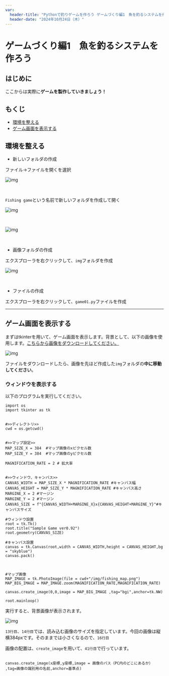 ```yaml
---
var:
  header-title: "Pythonで釣りゲームを作ろう ゲームづくり編1　魚を釣るシステムを作ろう"
  header-date: "2024年10月24日（木）"
---
```


# ゲームづくり編1　魚を釣るシステムを作ろう


## はじめに

ここからは実際に**ゲームを製作していきましょう！**


## もくじ
- [環境を整える](advance01.html#環境を整える)
- [ゲーム画面を表示する](advance01.html#ゲーム画面を表示する)

## 環境を整える

- 新しいフォルダの作成

ファイル→ファイルを開くを選択

![img](/docs/figs/101/openFolder.png)

<br>

`Fishing game`という名前で新しいフォルダを作成して開く

![img](/docs/figs/101/NewFolder.png)

<br>

![img](/docs/figs/101/MakeFolder.png)

<br>

- 画像フォルダの作成

エクスプローラを右クリックして、`img`フォルダを作成

![img](/docs/figs/101/ImgFolder.png)

<br>

- ファイルの作成

エクスプローラを右クリックして、`game01.py`ファイルを作成

---


## ゲーム画面を表示する

まずはtkinterを用いて、ゲーム画面を表示します。背景として、以下の画像を使用します。[こちらから画像をダウンロードしてください。](https://github.com/k-768/python_game/blob/master/img/fishing_map.png)

![img](/docs/figs/101/fishing_map.png)

ファイルをダウンロードしたら、画像を先ほど作成した`img`フォルダの**中に移動してください**。


### ウィンドウを表示する

以下のプログラムを実行してください。


```python{.numberLines caption="game01.py"}
import os
import tkinter as tk


#>>ディレクトリ>>
cwd = os.getcwd() 


#>>マップ設定>>
MAP_SIZE_X = 384  #マップ画像のxピクセル数
MAP_SIZE_Y = 384  #マップ画像のyピクセル数

MAGNIFICATION_RATE = 2 # 拡大率


#>>ウィンドウ、キャンバス>>
CANVAS_WIDTH = MAP_SIZE_X * MAGNIFICATION_RATE #キャンバス幅
CANVAS_HEIGHT = MAP_SIZE_Y * MAGNIFICATION_RATE #キャンバス高さ
MARGINE_X = 2 #マージン
MARGINE_Y = 2 #マージン
CANVAS_SIZE = f"{CANVAS_WIDTH+MARGINE_X}x{CANVAS_HEIGHT+MARGINE_Y}"#キャンバスサイズ

#ウィンドウ設置
root = tk.Tk()
root.title("Sample Game ver0.92")
root.geometry(CANVAS_SIZE)

#キャンバス設置
canvas = tk.Canvas(root,width = CANVAS_WIDTH,height = CANVAS_HEIGHT,bg = "skyblue")
canvas.pack()



#マップ画像
MAP_IMAGE = tk.PhotoImage(file = cwd+"/img/fishing_map.png")
MAP_BIG_IMAGE = MAP_IMAGE.zoom(MAGNIFICATION_RATE,MAGNIFICATION_RATE)

canvas.create_image(0,0,image = MAP_BIG_IMAGE ,tag="bgi",anchor=tk.NW)

root.mainloop()
```

実行すると、背景画像が表示されます。

![img](/docs/figs/101/gameWindow.png)

`13行目`、`14行目`では、読み込む画像のサイズを指定しています。今回の画像は縦横384pxです。そのままでは小さくなるので、`16行目`

画像の配置は、`create_image`を用いて、`41行目`で行っています。

```python{}

canvas.create_image(x座標,y座標,image = 画像のパス（PC内のどこにあるか） ,tag=画像の識別用の名前,anchor=基準点)

```